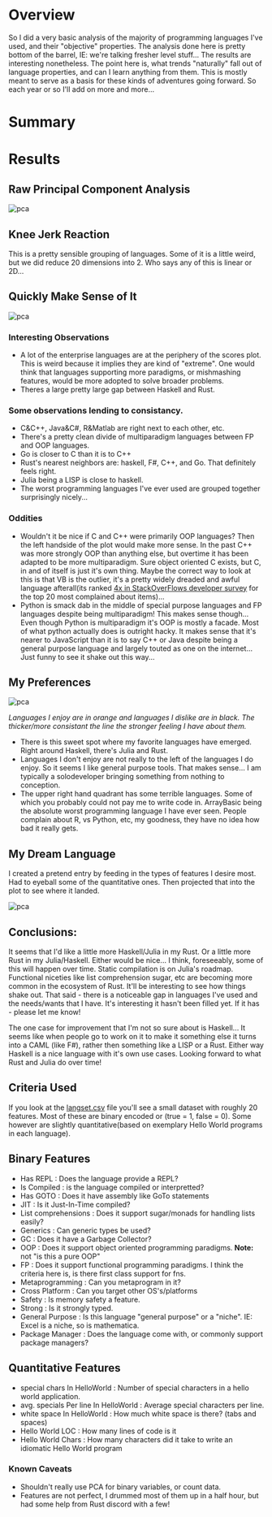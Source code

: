# Overview
So I did a very basic analysis of the majority of programming languages I've used, and their "objective" properties. 
The analysis done here is pretty bottom of the barrel, IE: we're talking fresher level stuff... The results are interesting nonetheless. The point here is,
what trends "naturally" fall out of language properties, and can I learn anything from them. This is mostly meant to serve as a basis for these kinds of adventures going forward. So each year or so I'll add on more and more... 

# Summary

# Results
## Raw Principal Component Analysis
![pca](https://raw.githubusercontent.com/caseykneale/PickingALanguage2020/main/fieldnotes/analysis/langs.png)

## Knee Jerk Reaction
This is a pretty sensible grouping of languages. Some of it is a little weird, but we did reduce 20 dimensions into 2. Who says any of this is linear or 2D...

## Quickly Make Sense of It
![pca](https://raw.githubusercontent.com/caseykneale/PickingALanguage2020/main/fieldnotes/analysis/langpca_lbled.png)

### Interesting Observations
 - A lot of the enterprise languages are at the periphery of the scores plot. This is weird because it implies they are kind of "extreme". One would think that languages supporting more paradigms, or mishmashing features, would be more adopted to solve broader problems. 
 - Theres a large pretty large gap between Haskell and Rust. 
 
### Some observations lending to consistancy. 
 - C&C++, Java&C#, R&Matlab are right next to each other, etc.
 - There's a pretty clean divide of multiparadigm languages between FP and OOP languages. 
 - Go is closer to C than it is to C++
 - Rust's nearest neighbors are: haskell, F#, C++, and Go. That definitely feels right.
 - Julia being a LISP is close to haskell.
 - The worst programming languages I've ever used are grouped together surprisingly nicely...
 
### Oddities
 - Wouldn't it be nice if C and C++ were primarily OOP languages? Then the left handside of the plot would make more sense. In the past C++ was more strongly OOP than anything else, but overtime it has been adapted to be more multiparadigm. Sure object oriented C exists, but C, in and of itself is just it's own thing. Maybe the correct way to look at this is that VB is the outlier, it's a pretty widely dreaded and awful language afterall(its ranked [4x in StackOverFlows developer survey](https://stackoverflow.blog/2017/10/31/disliked-programming-languages/) for the top 20 most complained about items)...
 - Python is smack dab in the middle of special purpose languages and FP languages despite being multiparadigm! This makes sense though... Even though Python is multiparadigm it's OOP is mostly a facade. Most of what python actually does is outright hacky. It makes sense that it's nearer to JavaScript than it is to say C++ or Java despite being a general purpose language and largely touted as one on the internet... Just funny to see it shake out this way...

## My Preferences
![pca](https://raw.githubusercontent.com/caseykneale/PickingALanguage2020/main/fieldnotes/analysis/MyPreferences.png)

*Languages I enjoy are in orange and languages I dislike are in black. The thicker/more consistant the line the stronger feeling I have about them.*
 - There is this sweet spot where my favorite languages have emerged. Right around Haskell, there's Julia and Rust.
 - Languages I don't enjoy are not really to the left of the languages I do enjoy. So it seems I like general purpose tools. That makes sense... I am typically a solodeveloper bringing something from nothing to conception.
 - The upper right hand quadrant has some terrible languages. Some of which you probably could not pay me to write code in. ArrayBasic being the absolute worst programming language I have ever seen. People complain about R, vs Python, etc, my goodness, they have no idea how bad it really gets.

## My Dream Language
I created a pretend entry by feeding in the types of features I desire most. Had to eyeball some of the quantitative ones. Then projected that into the plot to see where it landed. 

![pca](https://raw.githubusercontent.com/caseykneale/PickingALanguage2020/main/fieldnotes/analysis/dream%20lang.png)

## Conclusions: 
It seems that I'd like a little more Haskell/Julia in my Rust. Or a little more Rust in my Julia/Haskell. Either would be nice... I think, foreseeably, some of this will happen over time. Static compilation is on Julia's roadmap. Functional niceties like list comprehension sugar, etc are becoming more common in the ecosystem of Rust. It'll be interesting to see how things shake out. That said - there is a noticeable gap in languages I've used and the needs/wants that I have. It's interesting it hasn't been filled yet. If it has - please let me know!

The one case for improvement that I'm not so sure about is Haskell... It seems like when people go to work on it to make it something else it turns into a CAML (like F#), rather then something like a LISP or a Rust. Either way Haskell is a nice language with it's own use cases. Looking forward to what Rust and Julia do over time!

## Criteria Used
If you look at the [langset.csv](https://github.com/caseykneale/PickingALanguage2020/blob/main/fieldnotes/analysis/langset.csv) file you'll see a small dataset with roughly 
20 features. Most of these are binary encoded or (true = 1, false = 0). Some however are slightly quantitative(based on exemplary Hello World programs in each language).

## Binary Features
- Has REPL : Does the language provide a REPL?
- Is Compiled : is the language compiled or interpretted? 
- Has GOTO : Does it have assembly like GoTo statements
- JIT : Is it Just-In-Time compiled?
- List comprehensions : Does it support sugar/monads for handling lists easily?
- Generics : Can generic types be used?
- GC : Does it have a Garbage Collector?
- OOP : Does it support object oriented programming paradigms. **Note:** not "is this a pure OOP"
- FP 	: Does it support functional programming paradigms. I think the criteria here is, is there first class support for fns.
- Metaprogramming : Can you metaprogram in it?
- Cross Platform 	: Can you target other OS's/platforms
- Safety 	: Is memory safety a feature.
- Strong 	: Is it strongly typed.
- General Purpose : Is this language "general purpose" or a "niche". IE: Excel is a niche, so is mathematica. 
- Package Manager : Does the language come with, or commonly support package managers?

## Quantitative Features
- special chars In HelloWorld : Number of special characters in a hello world application.
- avg. specials Per line In HelloWorld 	: Average special characters per line.
- white space In HelloWorld : How much white space is there? (tabs and spaces)
- Hello World LOC : How many lines of code is it
- Hello World Chars : How many characters did it take to write an idiomatic Hello World program

### Known Caveats
 - Shouldn't really use PCA for binary variables, or count data. 
 - Features are not perfect, I drummed most of them up in a half hour, but had some help from Rust discord with a few!
